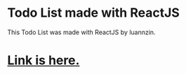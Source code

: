 # Todo List made with ReactJS
 This Todo List was made with ReactJS by luannzin.

# <a href="https://todo-list-luannzin.vercel.app">Link is here.</a>
